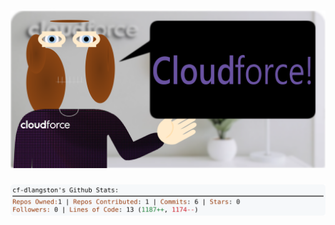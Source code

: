 <!-- 
Version 3.0.108
Built Fri Oct 11 2024 05:19:36 GMT+0000 (Coordinated Universal Time)
-->

<h1 align="center">
  <a href="https://github.com/cf-dlangston/cf-dlangston/tree/master/src" title="Click to View Source">
    <picture width="100%" alt="Dylan">
      <source media="(prefers-color-scheme: dark)" srcset="dylan-dark.svg?version=3.0.108">
      <img src="dylan-light.svg?version=3.0.108" alt="Dylan">
    </picture>
  </a>
</h1>

<div align="center">
  <picture width="100%" alt="Profile Info and Stats">
    <source media="(prefers-color-scheme: dark)" srcset="stats-dark.svg?version=3.0.108">
    <img src="stats-light.svg?version=3.0.108" alt="Profile Info and Stats">
  </picture>
</div>
